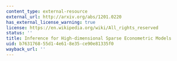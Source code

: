 ```yaml
---
content_type: external-resource
external_url: http://arxiv.org/abs/1201.0220
has_external_license_warning: true
license: https://en.wikipedia.org/wiki/All_rights_reserved
status: ''
title: Inference for High-dimensional Sparse Econometric Models
uid: b7631768-55d1-4e61-8e35-ce90e81335f0
wayback_url: ''
---
```

